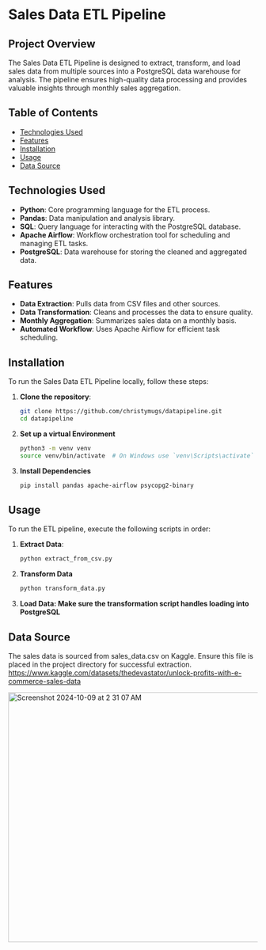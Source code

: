 # Sales Data ETL Pipeline

## Project Overview
The Sales Data ETL Pipeline is designed to extract, transform, and load sales data from multiple sources into a PostgreSQL data warehouse for analysis. The pipeline ensures high-quality data processing and provides valuable insights through monthly sales aggregation.

## Table of Contents
- [Technologies Used](#technologies-used)
- [Features](#features)
- [Installation](#installation)
- [Usage](#usage)
- [Data Source](#data-source)

## Technologies Used
- **Python**: Core programming language for the ETL process.
- **Pandas**: Data manipulation and analysis library.
- **SQL**: Query language for interacting with the PostgreSQL database.
- **Apache Airflow**: Workflow orchestration tool for scheduling and managing ETL tasks.
- **PostgreSQL**: Data warehouse for storing the cleaned and aggregated data.

## Features
- **Data Extraction**: Pulls data from CSV files and other sources.
- **Data Transformation**: Cleans and processes the data to ensure quality.
- **Monthly Aggregation**: Summarizes sales data on a monthly basis.
- **Automated Workflow**: Uses Apache Airflow for efficient task scheduling.

## Installation
To run the Sales Data ETL Pipeline locally, follow these steps:

1. **Clone the repository**:
   ```bash
   git clone https://github.com/christymugs/datapipeline.git
   cd datapipeline
2. **Set up a virtual Environment**
      ```bash
   python3 -m venv venv
   source venv/bin/activate  # On Windows use `venv\Scripts\activate`
3. **Install Dependencies**
     ```bash
   pip install pandas apache-airflow psycopg2-binary


## Usage
To run the ETL pipeline, execute the following scripts in order:

1. **Extract Data**:
   ```bash
   python extract_from_csv.py
   
2. **Transform Data**
      ```bash
   python transform_data.py

3. **Load Data: Make sure the transformation script handles loading into PostgreSQL**

## Data Source
The sales data is sourced from sales_data.csv on Kaggle. Ensure this file is placed in the project directory for successful extraction.
   https://www.kaggle.com/datasets/thedevastator/unlock-profits-with-e-commerce-sales-data

<img width="505" alt="Screenshot 2024-10-09 at 2 31 07 AM" src="https://github.com/user-attachments/assets/ecb154a6-c663-4dbb-b239-fff45c995c88">

